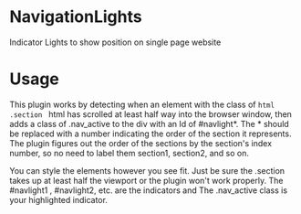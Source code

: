 NavigationLights
================
Indicator Lights to show position on single page website

Usage
=====
This plugin works by detecting when an element with the class of ``` html .section  ``` html has scrolled at least half way into the browser window, then adds a class of .nav_active to the div with an Id of #navlight*. The * should be replaced with a number indicating the order of the section it represents. The plugin figures out the order of the sections by the section's index number, so no need to label them section1, section2, and so on.

You can style the elements however you see fit. Just be sure the .section takes up at least half the viewport or the plugin won't work properly. The #navlight1 , #navlight2, etc. are the indicators and The .nav_active class is your highlighted indicator.
